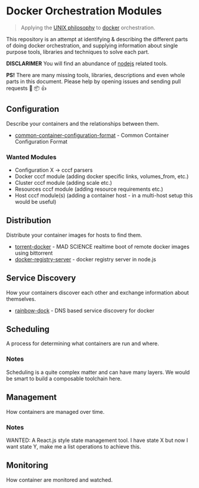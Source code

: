 # Docker Orchestration Modules

> Applying the [UNIX philosophy](http://en.wikipedia.org/wiki/Unix_philosophy) to [docker](https://www.docker.com/) orchestration.

This repository is an attempt at identifying & describing the different parts of doing docker orchestration, and supplying information about single purpose tools, libraries and techniques to solve each part.

**DISCLARIMER** You will find an abundance of [nodejs](http://nodejs.org/) related tools.  

**PS!** There are many missing tools, libraries, descriptions and even whole parts in this document. Please help by opening issues and sending pull requests :santa: :package: :+1:

## Configuration

Describe your containers and the relationships between them.

* [common-container-configuration-format](https://github.com/asbjornenge/common-container-configuration-format) - Common Container Configuration Format

### Wanted Modules

* Configuration X -> cccf parsers
* Docker cccf module (adding docker specific links, volumes_from, etc.)
* Cluster cccf module (adding scale etc.)
* Resources cccf module (adding resource requirements etc.)
* Host cccf module(s) (adding a container host - in a multi-host setup this would be useful)

## Distribution

Distribute your container images for hosts to find them.

* [torrent-docker](https://github.com/mafintosh/torrent-docker) - MAD SCIENCE realtime boot of remote docker images using bittorrent
* [docker-registry-server](https://github.com/mafintosh/docker-registry-server) - docker registry server in node.js

## Service Discovery

How your containers discover each other and exchange information about themselves.

* [rainbow-dock](https://github.com/asbjornenge/rainbow-dock) - DNS based service discovery for docker

## Scheduling

A process for determining what containers are run and where.

### Notes

Scheduling is a quite complex matter and can have many layers. We would be smart to build a composable toolchain here.

## Management

How containers are managed over time.

### Notes

WANTED: A React.js style state management tool. I have state X but now I want state Y, make me a list operations to achieve this.

## Monitoring

How container are monitored and watched.